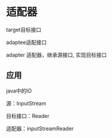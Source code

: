 # 适配器

target目标接口

adaptee适配接口

adapter 适配器，继承源接口, 实现目标接口

## 应用

java中的IO

源：InputStream

目标接口：Reader

适配器：inputStreamReader